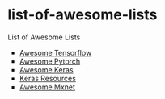# list-of-awesome-lists
List of Awesome Lists

<ul style="list-style-type:square">
  <li><a href="https://github.com/jtoy/awesome-tensorflow">Awesome Tensorflow</a></li>
  <li><a href="https://github.com/bharathgs/Awesome-pytorch-list">Awesome Pytorch</a></li>
  <li><a href="https://github.com/soumendra/awesome-keras">Awesome Keras</a></li>
  <li><a href="https://github.com/fchollet/keras-resources">Keras Resources</a></li>
  <li><a href="https://github.com/chinakook/Awesome-MXNet">Awesome Mxnet</a></li>
</ul>
